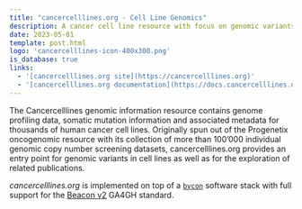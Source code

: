```yaml
---
title: "cancercelllines.org - Cell Line Genomics"
description: A cancer cell line resource with focus on genomic variants and CNV profiles
date: 2023-05-01
template: post.html
logo: 'cancercelllines-icon-400x300.png'
is_database: true
links:
  - '[cancercelllines.org site](https://cancercelllines.org)'
  - '[cancercelllines.org documentation](https://docs.cancercelllines.org)'
---
```


The Cancercelllines genomic information resource contains genome profiling data, somatic mutation information and associated metadata for thousands of human cancer cell lines. Originally spun out of the Progenetix oncogenomic resource with its collection of more than 100’000 individual genomic copy number screening datasets, cancercelllines.org provides an entry point for genomic variants in cell lines as well as for the exploration of related publications.

<!--more-->

_cancercelllines.org_ is implemented on top of a [`bycon`](https://bycon.progenetix.org)
software stack with full support for the [Beacon v2](https://docs.genomebeacons.org)
GA4GH standard.

